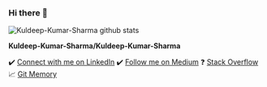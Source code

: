 ### Hi there 👋

![Kuldeep-Kumar-Sharma github stats](https://github-readme-stats.vercel.app/api?username=Kuldeep-Kumar-Sharma&show_icons=true)

**Kuldeep-Kumar-Sharma/Kuldeep-Kumar-Sharma**

<!-- Here are some ideas to get you started: -->

✔️ [Connect with me on LinkedIn](https://www.linkedin.com/in/kuldeep-kumar-9a127676/)
✔️ [Follow me on Medium](https://medium.com/@sharman94kuldeep)
❓ [Stack Overflow](https://stackoverflow.com/users/7618720/kuldeep-kumar)
📈 [Git Memory](https://gitmemory.com/Kuldeep-Kumar-Sharma)

<!-- - 🔭 I’m currently working on Chatbots with Nodejs
- 🌱 I’m currently learning Full Stack Programming
- 👯 I’m looking to collaborate on new
- 🤔 I’m looking for help with ...
- 💬 Ask me about ...
- 📫 How to reach me: ...0
- 😄 Pronouns: ...
- ⚡ Fun fact: ... -->
